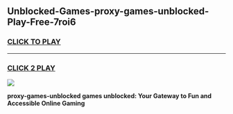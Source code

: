 
## Unblocked-Games-proxy-games-unblocked-Play-Free-7roi6
<h3>
<a href="https://premium76.site?title=proxy-games-unblocked&ref=09A">CLICK TO PLAY</a></h3>
<hr>

<h3>
<a href="https://premium76.site?title=proxy-games-unblocked&ref=09A">CLICK 2 PLAY</a>
  
</h3>

<a href="https://premium76.site?title=proxy-games-unblocked&ref=09A"><img src="https://clearcache.store/games.png"></a>


**proxy-games-unblocked games unblocked: Your Gateway to Fun and Accessible Online Gaming**
